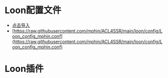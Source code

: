 # Loon配置文件
  - [点击导入](https://www.nsloon.com/openloon/import?sub=https://raw.githubusercontent.com/mphin/test/main/loon/plugin/fixmeituandns.plugin)
  - [https://raw.githubusercontent.com/mphin/ACL4SSR/main/loon/config/Loon_config_mphin.conf](https://raw.githubusercontent.com/mphin/ACL4SSR/main/loon/config/Loon_config_mphin.conf)
# Loon插件
